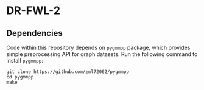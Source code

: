 # DR-FWL-2

## Dependencies

Code within this repository depends on `pygmmpp` package, which provides simple preprocessing API for graph datasets. Run the following command to install `pygmmpp`:

```
git clone https://github.com/zml72062/pygmmpp
cd pygmmpp
make
```

